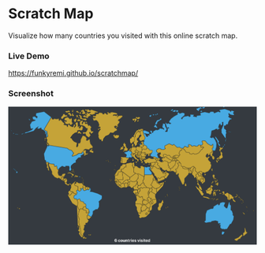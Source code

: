 # Scratch Map

Visualize how many countries you visited with this online scratch map.

### Live Demo

https://funkyremi.github.io/scratchmap/

### Screenshot

![screenshot](demo.png)